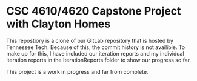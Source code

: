 # CSC 4610/4620 Capstone Project with Clayton Homes
This repostiory is a clone of our GitLab repository that is hosted by Tennessee Tech. Because of this, the commit history is not availible.  To make up for this, I have included our iteration reports and my individual iteration reports in the IterationReports folder to show our progress so far.

This project is a work in progress and far from complete.
